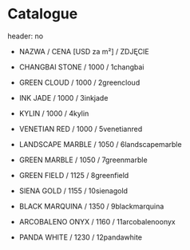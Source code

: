 # Catalogue
<!-- obecność nagłówka w tabeli katalogu -->
header: no

<!--  OPIS TABELI -->
- NAZWA / CENA [USD za m²] / ZDJĘCIE
<!-- ELEMENTY -->
- CHANGBAI STONE / 1000 / 1changbai
- GREEN CLOUD / 1000 / 2greencloud
- INK JADE / 1000 / 3inkjade
- KYLIN / 1000 / 4kylin
- VENETIAN RED / 1000 / 5venetianred

- LANDSCAPE MARBLE / 1050 / 6landscapemarble
- GREEN MARBLE / 1050 / 7greenmarble

- GREEN FIELD / 1125 / 8greenfield

- SIENA GOLD / 1155 / 10sienagold

- BLACK MARQUINA / 1350 / 9blackmarquina

- ARCOBALENO ONYX / 1160 / 11arcobalenoonyx

- PANDA WHITE / 1230 / 12pandawhite

